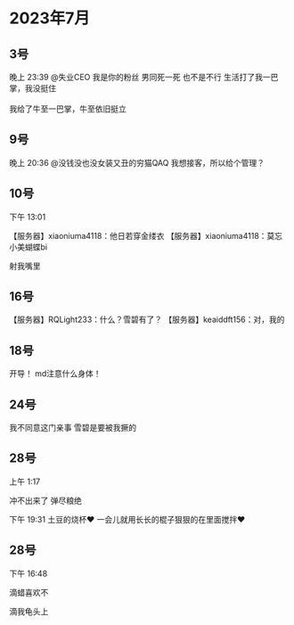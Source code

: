# 2023年7月

<script setup lang="ts">
import { QTagColors } from 'fake-qq-ui';

</script>

## 3号

<q-window title="我的世界话题群">

<q-tip>晚上 23:39</q-tip>
<q-text name="RQLight" tag="LV100 猫猫" :tag-color="QTagColors.purple"
avatar="https://q2.qlogo.cn/headimg_dl?dst_uin=488741813&spec=100" ><a at>@失业CEO</a> 我是你的粉丝</q-text>
<q-text name="失业CEO" tag="LV100 咸鱼" :tag-color="QTagColors.blue"
avatar="https://q2.qlogo.cn/headimg_dl?dst_uin=2939004685&spec=100" >男同死一死</q-text>
<q-text name="失业CEO" tag="LV100 咸鱼" :tag-color="QTagColors.blue"
avatar="https://q2.qlogo.cn/headimg_dl?dst_uin=2939004685&spec=100" >也不是不行</q-text>
<q-text name="RQLight" tag="LV100 猫猫" :tag-color="QTagColors.purple"
avatar="https://q2.qlogo.cn/headimg_dl?dst_uin=488741813&spec=100" >生活打了我一巴掌，我没挺住<br><br>
我给了牛至一巴掌，牛至依旧挺立</q-text>

</q-window>

## 9号

<q-window title="Minecraft资源群">

<q-tip>晚上 20:36</q-tip>
<q-text name="雪碧" tag="LV100 猫𒐪猫𒐪猫" :tag-color="QTagColors.purple"
avatar="https://q2.qlogo.cn/headimg_dl?dst_uin=488741813&spec=100" ><a at>@没钱没也没女装又丑的穷猫QAQ</a>
我想接客，所以给个管理？</q-text>

</q-window>

## 10号

<q-window title="我的世界话题群">

<q-tip>下午 13:01</q-tip>

<q-text isBot name="氺蜜桃ぎ" tag="LV100 管理员" :tag-color="QTagColors.blue"
avatar="https://q2.qlogo.cn/headimg_dl?dst_uin=375911869&spec=100" >【服务器】xiaoniuma4118：他日若穿金缕衣</q-text>
<q-text isBot name="氺蜜桃ぎ" tag="LV100 管理员" :tag-color="QTagColors.blue"
avatar="https://q2.qlogo.cn/headimg_dl?dst_uin=375911869&spec=100" >【服务器】xiaoniuma4118：莫忘小美蝴蝶bi</q-text>

<q-text name="RQLight" tag="LV100 猫猫" :tag-color="QTagColors.purple"
avatar="https://q2.qlogo.cn/headimg_dl?dst_uin=488741813&spec=100" >射我嘴里</q-text>

</q-window>

## 16号

<q-window title="我的世界话题群">

<q-text isBot name="氺蜜桃ぎ" tag="LV100 管理员" :tag-color="QTagColors.blue"
avatar="https://q2.qlogo.cn/headimg_dl?dst_uin=375911869&spec=100" >【服务器】RQLight233：什么？雪碧有了？</q-text>
<q-text isBot name="氺蜜桃ぎ" tag="LV100 管理员" :tag-color="QTagColors.blue"
avatar="https://q2.qlogo.cn/headimg_dl?dst_uin=375911869&spec=100" >【服务器】keaiddft156：对，我的</q-text>

</q-window>

## 18号

<q-window title="我的世界话题群">

<q-text name="土豆儿" tag="LV100 土豆酱" :tag-color="QTagColors.purple"
avatar="https://q2.qlogo.cn/headimg_dl?dst_uin=3442827834&spec=100" >开导！</q-text>
<q-text name="土豆儿" tag="LV100 土豆酱" :tag-color="QTagColors.purple"
avatar="https://q2.qlogo.cn/headimg_dl?dst_uin=3442827834&spec=100" >md注意什么身体！</q-text>

</q-window>

## 24号

<q-window title="我的世界话题群">

<q-text name="失业CEO" tag="LV100 咸鱼" :tag-color="QTagColors.blue"
avatar="https://q2.qlogo.cn/headimg_dl?dst_uin=2939004685&spec=100" >我不同意这门亲事</q-text>
<q-text name="失业CEO" tag="LV100 咸鱼" :tag-color="QTagColors.blue"
avatar="https://q2.qlogo.cn/headimg_dl?dst_uin=2939004685&spec=100" >雪碧是要被我撅的</q-text>

</q-window>

## 28号

<q-window title="我的世界话题群">

<q-tip>上午 1:17</q-tip>

<q-text name="待业CAO" tag="LV100 牛马王" :tag-color="QTagColors.purple"
avatar="https://q2.qlogo.cn/headimg_dl?dst_uin=2860986565&spec=100" >冲不出来了</q-text>
<q-text name="待业CAO" tag="LV100 牛马王" :tag-color="QTagColors.purple"
avatar="https://q2.qlogo.cn/headimg_dl?dst_uin=2860986565&spec=100" >弹尽粮绝</q-text>

<q-tip>下午 19:31</q-tip>
<q-text name="土豆儿" tag="LV100 土豆酱" :tag-color="QTagColors.purple"
avatar="https://q2.qlogo.cn/headimg_dl?dst_uin=3442827834&spec=100" >土豆的烧杯❤️</q-text>
<q-text name="土豆儿" tag="LV100 土豆酱" :tag-color="QTagColors.purple"
avatar="https://q2.qlogo.cn/headimg_dl?dst_uin=3442827834&spec=100" >一会儿就用长长的棍子狠狠的在里面搅拌❤️</q-text>

</q-window>

## 28号

<q-window title="我的世界话题群">

<q-tip>下午 16:48</q-tip>

<q-text name="正经人" tag="LV100 帅比大好人" :tag-color="QTagColors.orange"
avatar="https://q2.qlogo.cn/headimg_dl?dst_uin=1767927045&spec=100" >滴蜡喜欢不</q-text>

<q-text name="白井 黒子" tag="LV100 夹击妹抖" :tag-color="QTagColors.purple"
avatar="https://q2.qlogo.cn/headimg_dl?dst_uin=1783737017&spec=100" >滴我龟头上</q-text>


</q-window>


